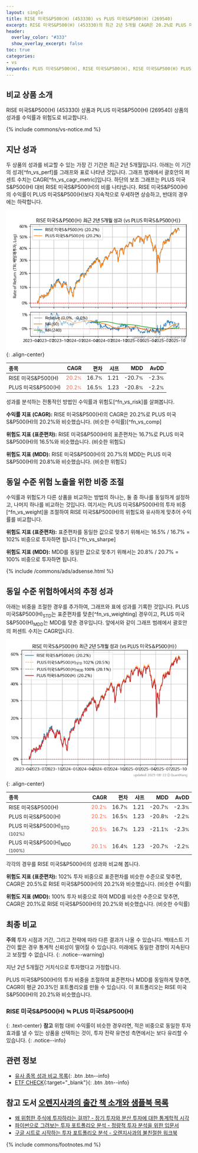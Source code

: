 ```yaml
---
layout: single
title: RISE 미국S&P500(H) (453330) vs PLUS 미국S&P500(H) (269540)
excerpt: RISE 미국S&P500(H) (453330)의 최근 2년 5개월 CAGR은 20.2%로 PLUS 미국S&P500(H) (269540)의 20.2%와 비슷했습니다.
header:
  overlay_color: "#333"
  show_overlay_excerpt: false
toc: true
categories:
- vs
keywords: PLUS 미국S&P500(H), RISE 미국S&P500(H), RISE 미국S&P500(H) PLUS 미국S&P500(H) 비교, 453330, 269540, 453330 453330 비교
---
```


## 비교 상품 소개


RISE 미국S&P500(H) (453330) 상품과 PLUS 미국S&P500(H) (269540) 상품의 성과를 수익률과 위험도로 비교합니다.





{% include commons/vs-notice.md %}

## 지난 성과

두 상품의 성과를 비교할 수 있는 가장 긴 기간은 최근 2년 5개월입니다. 아래는 이 기간의 성과[^fn_vs_perf]를 그래프와 표로 나타낸 것입니다.
그래프 범례에서 괄호안의 퍼센트 수치는 CAGR[^fn_vs_cagr_metric]입니다.
하단의 보조 그래프는 PLUS 미국S&P500(H) 대비 RISE 미국S&P500(H)의 비를 나타냅니다.
RISE 미국S&P500(H)의 수익률이 PLUS 미국S&P500(H)보다 지속적으로 우세하면 상승하고, 반대의 경우에는 하락합니다.

![RISE 미국S&P500(H)](/vs/images/453330-vs-269540_dual.png){: .align-center}

| **종목** | **CAGR** | **편차** | **샤프** | **MDD** | **AvDD** |
| :------------ | ------: | -----------: | -------: | ------: | -------: |
| RISE 미국S&P500(H) | <span style="color: tomato">20.2<small>%</small></span> | 16.7<small>%</small> | 1.21 | -20.7<small>%</small> | -2.3<small>%</small> |
| PLUS 미국S&P500(H) | <span style="color: tomato">20.2<small>%</small></span> | 16.5<small>%</small> | 1.23 | -20.8<small>%</small> | -2.2<small>%</small> |

<!-- more -->


성과를 분석하는 전통적인 방법인 수익률과 위험도[^fn_vs_risk]를 살펴봅니다.

**수익률 지표 (CAGR):** RISE 미국S&P500(H)의 CAGR은 20.2%로 PLUS 미국S&P500(H)의 20.2%와 비슷했습니다. (비슷한 수익률)[^fn_vs_comp]

**위험도 지표 (표준편차):** RISE 미국S&P500(H)의 표준편차는 16.7%로 PLUS 미국S&P500(H)의 16.5%와 비슷했습니다. (비슷한 위험도)

**위험도 지표 (MDD):** RISE 미국S&P500(H)의 20.7%의 MDD는 PLUS 미국S&P500(H)의 20.8%와 비슷했습니다. (비슷한 위험도)



## 동일 수준 위험 노출을 위한 비중 조절

수익률과 위험도가 다른 상품을 비교하는 방법의 하나는, 둘 중 하나를 동일하게 설정하고, 나머지 하나를 비교하는 것입니다.
여기서는 PLUS 미국S&P500(H)의 투자 비중[^fn_vs_weight]을 조절하여 RISE 미국S&P500(H)의 위험도와 유사하게 맞추어 수익률를 비교합니다.

**위험도 지표 (표준편차):** 표준편차를 동일한 값으로 맞추기 위해서는 16.5% / 16.7% = 102% 비중으로 투자하면 됩니다.[^fn_vs_sharpe]

**위험도 지표 (MDD):** MDD를 동일한 값으로 맞추기 위해서는 20.8% / 20.7% = 100% 비중으로 투자하면 됩니다.


{% include /commons/ads/adsense.html %}



## 동일 수준 위험하에서의 추정 성과

아래는 비중을 조절한 경우를 추가하여, 그래프와 표에 성과를 기록한 것입니다.
PLUS 미국S&P500(H)<sub>STD</sub>는 표준편차를 맞춘[^fn_vs_weighting] 경우이고, PLUS 미국S&P500(H)<sub>MDD</sub>는 MDD를 맞춘 경우입니다.
앞에서와 같이 그래프 범례에서 괄호안의 퍼센트 수치는 CAGR입니다.


![RISE 미국S&P500(H)](/vs/images/453330-vs-269540.png){: .align-center}



| **종목** | **CAGR** | **편차** | **샤프** | **MDD** | **AvDD** |
| :------------ | ------: | -----------: | -------: | ------: | -------: |
| RISE 미국S&P500(H) | <span style="color: tomato">20.2<small>%</small></span> | 16.7<small>%</small> | 1.21 | -20.7<small>%</small> | -2.3<small>%</small> |
| PLUS 미국S&P500(H) | <span style="color: tomato">20.2<small>%</small></span> | 16.5<small>%</small> | 1.23 | -20.8<small>%</small> | -2.2<small>%</small> |
| PLUS 미국S&P500(H)<sub>STD</sub> <small>(102%)</small> | <span style="color: tomato">20.5<small>%</small></span> | 16.7<small>%</small> | 1.23 | -21.1<small>%</small> | -2.3<small>%</small> |
| PLUS 미국S&P500(H)<sub>MDD</sub> <small>(100%)</small> | <span style="color: tomato">20.1<small>%</small></span> | 16.4<small>%</small> | 1.23 | -20.7<small>%</small> | -2.2<small>%</small> |



각각의 경우를 RISE 미국S&P500(H)의 성과와 비교해 봅니다.

**위험도 지표 (표준편차):** 102% 투자 비중으로 표준편차를 비슷한 수준으로 맞추면, CAGR은 20.5%로 RISE 미국S&P500(H)의 20.2%와 비슷했습니다. (비슷한 수익률)

**위험도 지표 (MDD):** 100% 투자 비중으로 하여 MDD를 비슷한 수준으로 맞추면, CAGR은 20.1%로 RISE 미국S&P500(H)의 20.2%와 비슷했습니다. (비슷한 수익률)




## 최종 비교

**주의** 투자 시점과 기간, 그리고 전략에 따라 다른 결과가 나올 수 있습니다. 백테스트 기간이 짧은 경우 통계적 신뢰성이 떨어질 수 있습니다. 미래에도 동일한 경향이 지속된다고 보장할 수 없습니다.
{: .notice--warning}

지난 2년 5개월간 거치식으로 투자했다고 가정합니다.

PLUS 미국S&P500(H)의 투자 비중을 조절하여 표준편차나 MDD를 동일하게 맞추면, CAGR이 평균 20.3%인 포트폴리오를 만들 수 있습니다.
이 포트폴리오는 RISE 미국S&P500(H)의 20.2%와 비슷했습니다.

### RISE 미국S&P500(H) ≒ PLUS 미국S&P500(H)
{: .text-center}
**참고** 위험 대비 수익률이 비슷한 경우라면, 적은 비중으로 동일한 투자 효과를 낼 수 있는 상품을 선택하는 것이, 투자 전략 유연성 측면에서는 보다 유리할 수 있습니다.
{: .notice--info}


## 관련 정보

- [유사 종목 성과 비교 목록](/vs/){: .btn .btn--info}
- [ETF CHECK](https://www.etfcheck.co.kr/mobile/etpitem/269540/compare?compCode%5B%5D=453330){:target="_blank"}{: .btn .btn--info}


## 참고 도서 [오렌지사과의 출간 책 소개와 샘플북 목록](https://kongdori.tistory.com/691)

- [왜 위험한 주식에 투자하라는 걸까? - 장기 투자와 분산 투자에 대한 통계학적 시각](https://kongdori.tistory.com/421)
- [파이썬으로 그려보는 투자 포트폴리오 분석  - 정량적 투자 분석을 위한 입문서](https://kongdori.tistory.com/643)
- [구글 시트로 시작하는 투자 포트폴리오 분석 - 오렌지사과의 불친절한 워크북](https://kongdori.tistory.com/449)

{% include commons/footnotes.md %}
